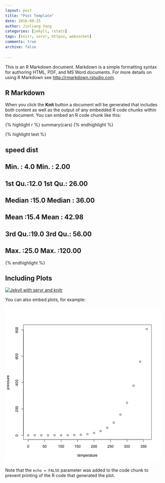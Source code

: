 ```yaml
---
layout: post
title: "Post Template"
date: 2016-09-25
author: Jinliang Yang
categories: [jekyll, rstats]
tags: [knitr, servr, httpuv, websocket]
comments: true
archive: false

---
```




This is an R Markdown document. Markdown is a simple formatting syntax for authoring HTML, PDF, and MS Word documents. For more details on using R Markdown see <http://rmarkdown.rstudio.com>.



## R Markdown


When you click the **Knit** button a document will be generated that includes both content as well as the output of any embedded R code chunks within the document. You can embed an R code chunk like this:


{% highlight r %}
summary(cars)
{% endhighlight %}



{% highlight text %}
##      speed           dist       
##  Min.   : 4.0   Min.   :  2.00  
##  1st Qu.:12.0   1st Qu.: 26.00  
##  Median :15.0   Median : 36.00  
##  Mean   :15.4   Mean   : 42.98  
##  3rd Qu.:19.0   3rd Qu.: 56.00  
##  Max.   :25.0   Max.   :120.00
{% endhighlight %}

## Including Plots

[![Jekyll with servr and knitr](http://i.imgur.com/gKVGhiP.png)](http://i.imgur.com/gKVGhiP.png)

You can also embed plots, for example:

![plot of chunk pressure](figure/source/2016-09-25-post-template/pressure-1.png)

Note that the `echo = FALSE` parameter was added to the code chunk to prevent printing of the R code that generated the plot.
